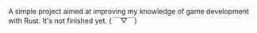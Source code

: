 A simple project aimed at improving my knowledge of game development with Rust. It's not finished yet.          ( ￣▽￣)
